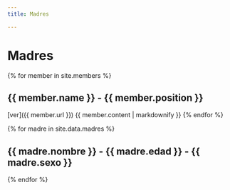 ```yaml
---
title: Madres

---
```


# Madres


{% for member in site.members %}
  ## {{ member.name }} - {{ member.position }}
  [ver]({{ member.url }}) 
  {{ member.content | markdownify }}
{% endfor %}


{% for madre in site.data.madres %}
  ## {{ madre.nombre }} - {{ madre.edad }} - {{ madre.sexo }}
{% endfor %}
